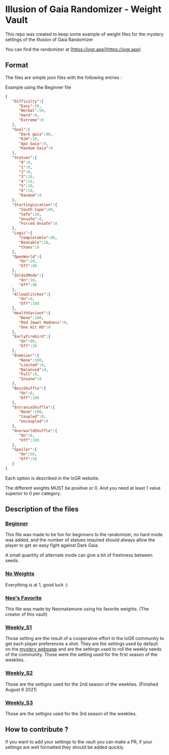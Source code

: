 # Illusion of Gaia Randomizer - Weight Vault

This repo was created to keep some example of weight files for the mystery settings of the Illusion of Gaia Randomizer

You can find the randomizer at [https://iogr.app](https://iogr.app)

## Format

The files are simple json files with the following entries :

Example using the Beginner file
```json
{
   "Difficulty":{
      "Easy":50, 
      "Normal":50, 
      "Hard":0,
      "Extreme":0 
   },
   "Goal":{
      "Dark gaia":80,
      "RJH":20,
      "Apo Gaia":0,
      "Random Gaia":0
   },
   "Statues":{
      "0":0,
      "1":0,
      "2":0,
      "3":10,
      "4":10,
      "5":10,
      "6":10,
      "Random":0
   },
   "StartingLocation":{
      "South Cape":80,
      "Safe":20,
      "Unsafe":0,
      "Forced Unsafe":0
   },
   "Logic":{
      "Completable":90,
      "Beatable":10,
      "Chaos":0
   },
   "OpenWorld":{
      "On":20,
      "Off":80
   },
   "Zelda3Mode":{
      "On":10,
      "Off":90
   },
   "AllowGlitches":{
      "On":0,
      "Off":100
   },
   "HealthVariant":{
      "None":100,
      "Red Jewel Madness":0,
      "One Hit KO":0
   },
   "EarlyFirebird":{
      "On":80,
      "Off":20
   },
   "Enemizer":{
      "None":100,
      "Limited":0,
      "Balanced":0,
      "Full":0,
      "Insane":0
   },
   "BossShuffle":{
      "On":0,
      "Off":100
   },
   "EntranceShuffle":{
      "None":100,
      "Coupled":0,
      "Uncoupled":0
   },
   "OverworldShuffle":{
      "On":0,
      "Off":100
   },
   "Spoiler":{
      "On":50,
      "Off":50
   }
}
```

Each option is described in the IoGR website.

The different weights MUST be positive or 0. 
And you need at least 1 value superior to 0 per category.

## Description of the files

### [Beginner](Vault/Beginner.json)

This file was made to be fun for beginners to the randomizer, no hard mode was added, and the number of statues required should always allow the player to get an easy fight against Dark Gaia.

A small quantity of alternate mode can give a bit of freshness between seeds.

### [No Weights](Vault/NoWeight.json)

Everything is at 1, good luck :)

### [Neo's Favorite](Vault/NeosFavorite.json)

This file was made by Neomatamune using his favorite weights. (The creator of this vault)

### [Weekly_S1](Vault/Weekly_S1.json)

Those setting are the result of a cooperative effort in the IoGR community to get each player preferences a shot. They are the settings used by default on the [mystery webpage](https://iogr.app/mystery) and are the settings used to roll the weekly seeds of the community.
Those were the setting used for the first season of the weeklies.

### [Weekly_S2](Vault/Weekly_S2.json)

Those are the settigns used for the 2nd season of the weeklies. (Finished August 6 2021)

### [Weekly_S3](Vault/Weekly_S3.json)

Those are the settigns used for the 3rd season of the weeklies.

## How to contribute ?

If you want to add your settings to the vault you can make a PR, if your settings are well formatted they should be added quickly.

